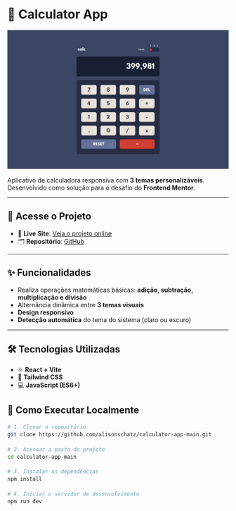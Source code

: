 # 🧮 Calculator App

![Imagem Ilustrativa](desktop-design-theme-1.jpg)

Aplicativo de calculadora responsiva com **3 temas personalizáveis**.  
Desenvolvido como solução para o desafio do **Frontend Mentor**.

---

## 🔗 Acesse o Projeto

- 🔴 **Live Site**: [Veja o projeto online](https://calculator-app-main-dun.vercel.app/)
- 🗂️ **Repositório**: [GitHub](https://github.com/alisonschatz/calculator-app-main)

---

## ✨ Funcionalidades

- Realiza operações matemáticas básicas: **adição, subtração, multiplicação e divisão**
- Alternância dinâmica entre **3 temas visuais**
- **Design responsivo**
- **Detecção automática** do tema do sistema (claro ou escuro)

---

## 🛠️ Tecnologias Utilizadas

- ⚛️ **React + Vite**
- 🎨 **Tailwind CSS**
- 💻 **JavaScript (ES6+)**

## 🚀 Como Executar Localmente

```bash
# 1. Clonar o repositório
git clone https://github.com/alisonschatz/calculator-app-main.git

# 2. Acessar a pasta do projeto
cd calculator-app-main

# 3. Instalar as dependências
npm install

# 4. Iniciar o servidor de desenvolvimento
npm run dev
```